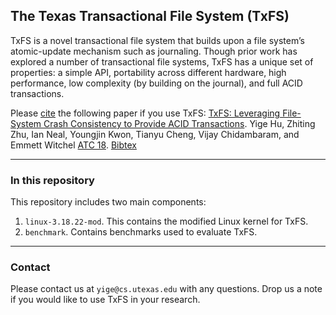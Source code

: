 ## The Texas Transactional File System (TxFS)

TxFS is a novel transactional file system that
builds upon a file system’s atomic-update mechanism
such as journaling. Though prior work has explored a
number of transactional file systems, TxFS has a unique
set of properties: a simple API, portability across different
hardware, high performance, low complexity (by building
on the journal), and full ACID transactions. 

Please
[cite](http://www.cs.utexas.edu/~vijay/bibtex/atc18-txfs.bib)
the following paper if you use TxFS: [TxFS: Leveraging File-System Crash Consistency to Provide ACID Transactions](http://www.cs.utexas.edu/~vijay/papers/atc18-txfs.pdf). Yige Hu, Zhiting Zhu, Ian Neal, Youngjin Kwon, Tianyu Cheng, Vijay Chidambaram, and Emmett Witchel [ATC
18](https://www.usenix.org/conference/atc18). [Bibtex](http://www.cs.utexas.edu/~vijay/bibtex/atc18-txfs.bib)

___

### In this repository

This repository includes two main components:

1. `linux-3.18.22-mod`. This contains the modified Linux kernel for TxFS. 
2. `benchmark`. Contains benchmarks used to evaluate TxFS.

___

### Contact

Please contact us at `yige@cs.utexas.edu` with any questions.  Drop
us a note if you would like to use TxFS in your research. 


